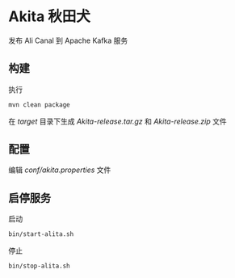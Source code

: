 # Akita 秋田犬
发布 Ali Canal 到 Apache Kafka 服务

## 构建

执行

```bash
mvn clean package
```

在 *target* 目录下生成 *Akita-release.tar.gz* 和 *Akita-release.zip* 文件

## 配置

编辑 *conf/akita.properties* 文件

## 启停服务

启动

```bash
bin/start-alita.sh
```

停止

```bash
bin/stop-alita.sh
```
